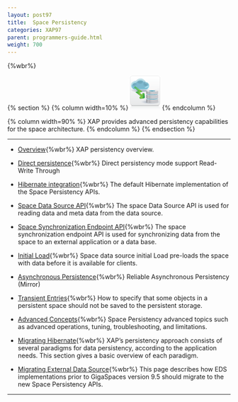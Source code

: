 ```yaml
---
layout: post97
title:  Space Persistency
categories: XAP97
parent: programmers-guide.html
weight: 700
---
```


{%wbr%}


{% section %}
{% column  width=10% %}
![space-document.png](/attachment_files/subject/persistence.png)
{% endcolumn %}

{% column width=90% %}
XAP provides advanced persistency capabilities for the space architecture.
{% endcolumn %}
{% endsection %}

<hr/>


- [Overview](./space-persistency.html){%wbr%}
XAP persistency overview.

- [Direct persistence](./direct-persistency.html){%wbr%}
Direct persistency mode support Read-Write Through

- [Hibernate integration](./hibernate-space-persistency.html){%wbr%}
The default Hibernate implementation of the Space Persistency APIs.

- [Space Data Source API](./space-data-source-api.html){%wbr%}
The space Data Source API is used for reading data and meta data from the data source.

- [Space Synchronization Endpoint API](./space-synchronization-endpoint-api.html){%wbr%}
The space synchronization endpoint API is used for synchronizing data from the space to an external application or a data base.

- [Initial Load](./space-persistency-initial-load.html){%wbr%}
Space data source initial Load pre-loads the space with data before it is available for clients.

- [Asynchronous Persistence](./asynchronous-persistency-with-the-mirror.html){%wbr%}
Reliable Asynchronous Persistency (Mirror)

- [Transient Entries](./transient-entries.html){%wbr%}
How to specify that some objects in a persistent space should not be saved to the persistent storage.

- [Advanced Concepts](./space-persistency-advanced-topics.html){%wbr%}
Space Persistency advanced topics such as advanced operations, tuning, troubleshooting, and limitations.

- [Migrating Hibernate](./persistency-migrating-hibernate.html){%wbr%}
XAP’s persistency approach consists of several paradigms for data persistency, according to the application needs. This section gives a basic overview of each paradigm.

- [Migrating External Data Source](./migrating-from-external-data-source-api.html){%wbr%}
This page describes how EDS implementations prior to GigaSpaces version 9.5 should migrate to the new Space Persistency APIs.

<hr/>


